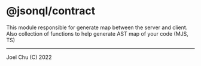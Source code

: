 # @jsonql/contract

This module responsible for generate map between the server and client.
Also collection of functions to help generate AST map of your code (MJS, TS)

---

Joel Chu (C) 2022 

